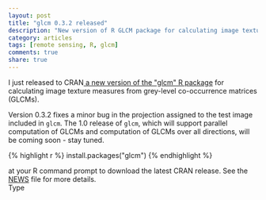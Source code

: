 ```yaml
---
layout: post
title: "glcm 0.3.2 released"
description: "New version of R GLCM package for calculating image textures from grey-level co-occurrence matrices (GLCM)"
category: articles
tags: [remote sensing, R, glcm]
comments: true
share: true
---
```


I just released to CRAN<a href="http://cran.r-project.org/web/packages/glcm"> a 
new version of the "glcm" R package</a> for calculating image texture measures 
from grey-level co-occurrence matrices (GLCMs).

Version 0.3.2 fixes a minor bug in the projection assigned to the test image 
included in `glcm`. The 1.0 release of `glcm`, which will support parallel 
computation of GLCMs and computation of GLCMs over all directions, will be 
coming soon - stay tuned.

{% highlight r %}
install.packages("glcm")
{% endhighlight %}

at your R command prompt to download the latest CRAN release. See the 
[NEWS](http://cran.r-project.org/web/packages/glcm/NEWS) file for more details.  
Type
